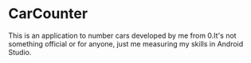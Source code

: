 # CarCounter
This is an application to number cars developed by me from 0.It's not something official or for anyone, just me measuring my skills in Android Studio.
